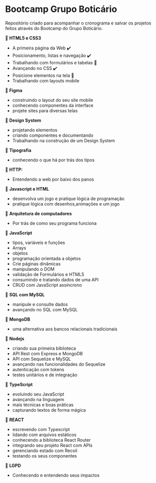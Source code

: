 # Bootcamp Grupo Boticário
Repositório criado para acompanhar o cronograma e salvar os projetos feitos através do Bootcamp do Grupo Boticário.

:star2: __HTML5 e CSS3__
* A primeira página da Web  :heavy_check_mark:	
* Posicionamento, listas e navegação :heavy_check_mark:
* Trabalhando com formulários e tabelas :runner:
* Avançando no CSS	:heavy_check_mark:
* Posicione elementos na tela	:runner:
* Trabalhando com layouts mobile	

:star2: __Figma__
* construindo o layout do seu site mobile	
* conhecendo componentes da interface	
* projete sites para diversas telas
	
:star2: __Design System__
* projetando elementos	
* criando componentes e documentando	
* Trabalhando na construção de um Design System
	
:star2: __Tipografia__
* conhecendo o que há por trás dos tipos	

:star2: __HTTP:__
* Entendendo a web por baixo dos panos	

:star2: __Javascript e HTML__
* desenvolva um jogo e pratique lógica de programação	
* pratique lógica com desenhos,animações e um jogo
	
:star2: __Arquitetura de computadores__
* Por trás de como seu programa funciona	

:star2: __JavaScript__
* tipos, variáveis e funções	
* Arrays	
* objetos	
* programação orientada a objetos	
* Crie páginas dinâmicas	
* manipulando o DOM
* validação de Formulários e HTML5	
* consumindo e tratando dados de uma API	
* CRUD com JavaScript assíncrono	

:star2: __SQL com MySQL__
* manipule e consulte dados	
* avançando no SQL com MySQL	

:star2: __MongoDB__ 
* uma alternativa aos bancos relacionais tradicionais
	
:star2: __Nodejs__
* criando sua primeira biblioteca	
* API Rest com Express e MongoDB	
* API com Sequelize e MySQL	
* avançando nas funcionalidades do Sequelize	
* autenticação com tokens
* testes unitários e de integração
	
:star2: __TypeScript__ 
* evoluindo seu JavaScript	
* avançando na linguagem	
* mais técnicas e boas práticas	
* capturando textos de forma mágica
	
:star2: __REACT__
* escrevendo com Typescript	
* lidando com arquivos estáticos	
* conhecendo a biblioteca React Router	
* integrando seu projeto React com APIs	
* gerenciando estado com Recoil	
* testando os seus componentes

:star2: __LGPD__
* Conhecendo e entendendo seus impactos	
	

